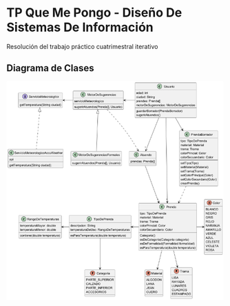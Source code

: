 # TP Que Me Pongo - Diseño De Sistemas De Información
Resolución del trabajo práctico cuatrimestral iterativo 

## Diagrama de Clases
![Diagrama de clases](src/Diagrama-Entidades.png)
